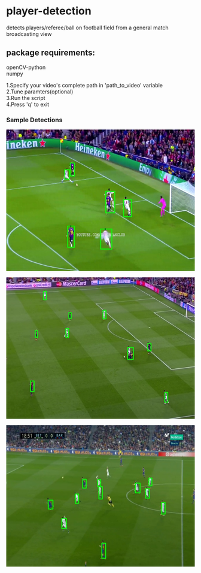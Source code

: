 # player-detection
detects players/referee/ball on football field from a general match broadcasting view

## package requirements:  
openCV-python  
numpy  
  
1.Specify your video's complete path in 'path_to_video' variable  
2.Tune paramters(optional)  
3.Run the script   
4.Press 'q' to exit 

### Sample Detections
![Test_image1](Test_detections/26.jpg)

![Test_image1](Test_detections/11.jpg)

![Test_image1](Test_detections/35.jpg)
